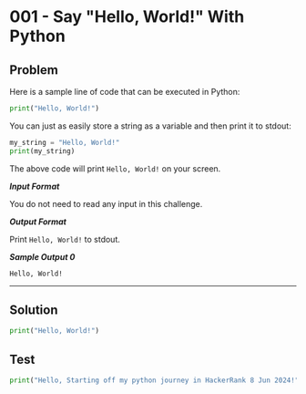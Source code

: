 # 001 - Say "Hello, World!" With Python
## Problem

Here is a sample line of code that can be executed in Python:
```python
print("Hello, World!")
```

You can just as easily store a string as a variable and then print it to stdout:

```python
my_string = "Hello, World!"
print(my_string)
```

The above code will print `Hello, World!` on your screen.

***Input Format***

You do not need to read any input in this challenge.

***Output Format***

Print `Hello, World!` to stdout.

***Sample Output 0***

```
Hello, World!
```

---

## Solution
```python
print("Hello, World!")
```

## Test
```python
print("Hello, Starting off my python journey in HackerRank 8 Jun 2024!")
```
